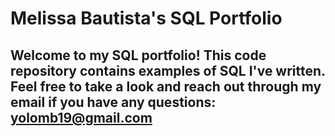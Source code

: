 # Melissa Bautista's SQL Portfolio

## Welcome to my SQL portfolio! This code repository contains examples of SQL I've written. Feel free to take a look and reach out through my email if you have any questions: yolomb19@gmail.com

